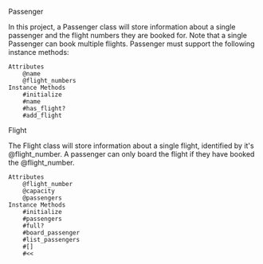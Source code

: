 Passenger

In this project, a Passenger class will store information about a single passenger and the flight numbers they are booked for. Note that a single Passenger can book multiple flights. Passenger must support the following instance methods:

    Attributes
        @name
        @flight_numbers
    Instance Methods
        #initialize
        #name
        #has_flight?
        #add_flight

Flight

The Flight class will store information about a single flight, identified by it's @flight_number. A passenger can only board the flight if they have booked the @flight_number.

    Attributes
        @flight_number
        @capacity
        @passengers
    Instance Methods
        #initialize
        #passengers
        #full?
        #board_passenger
        #list_passengers
        #[]
        #<<